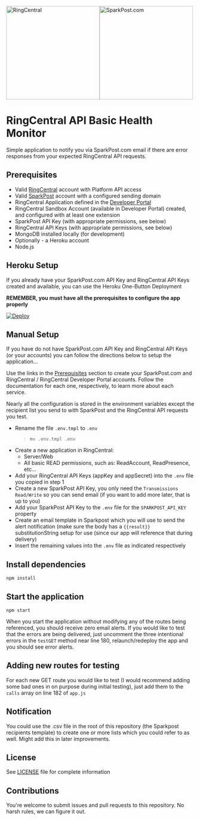 <img src="https://github-jobs.s3.amazonaws.com/b6496492-a905-11e5-90a0-ccc5e0424421.jpg" alt="RingCentral" width="250px" height="auto" /><img src="https://www.sparkpost.com/sites/all/themes/sparkpost/assets/images/sparkpost-logo.png" alt="SparkPost.com" width="250px" height="auto" />

# RingCentral API Basic Health Monitor

Simple application to notify you via SparkPost.com email if there are error responses from your expected RingCentral API requests.

## Prerequisites

* Valid [RingCentral](https://ringcentral.com) account with Platform API access
* Valid [SparkPost](https://sparkpost.com) account with a configured sending domain
* RingCentral Application defined in the [Developer Portal](https://developer.ringcentral.com)
* RingCentral Sandbox Account (available in Developer Portal) created, and configured with at least one extension
* SparkPost API Key (with appropriate permissions, see below)
* RingCentral API Keys (with appropriate permissions, see below)
* MongoDB installed locally (for development)
* Optionally - a Heroku account
* Node.js

## Heroku Setup

If you already have your SparkPost.com API Key and RingCentral API Keys created and available, you can use the Heroku One-Button Deployment

**REMEMBER, you must have all the prerequisites to configure the app properly**

[![Deploy](https://www.herokucdn.com/deploy/button.svg)](https://heroku.com/deploy)

## Manual Setup

If you have do not have SparkPost.com API Key and RingCentral API Keys (or your accounts) you can follow the directions below to setup the application...

Use the links in the [Prerequisites](Prerequisites) section to create your SparkPost.com and RingCentral / RingCentral Developer Portal accounts. Follow the documentation for each one, respectively, to learn more about each service.

Nearly all the configuration is stored in the environment variables except the recipient list you send to with SparkPost and the RingCentral API requests you test.

* Rename the file `.env.tmpl` to `.env`
    > `mv .env.tmpl .env`
* Create a new application in RingCentral:
    * Server/Web
    * All basic READ permissions, such as: ReadAccount, ReadPresence, etc...
* Add your RingCentral API Keys (appKey and appSecret) into the `.env` file you copied in step 1
* Create a new SparkPost API Key, you only need the `Transmissions Read/Write` so you can send email (if you want to add more later, that is up to you)
* Add your SparkPost API Key to the `.env` file for the `SPARKPOST_API_KEY` property
* Create an email template in Sparkpost which you will use to send the alert notification (make sure the body has a `{{result}}` substitutionString setup for use (since our app will reference that during delivery)
* Insert the remaining values into the `.env` file as indicated respectively

## Install dependencies

`npm install`

## Start the application

`npm start`

When you start the application without modifying any of the routes being referenced, you should receive zero email alerts. If you would like to test that the errors are being delivered, just uncomment the three intentional errors in the `testGET` method near line 180, relaunch/redeploy the app and you should see error alerts.

## Adding new routes for testing

For each new GET route you would like to test (I would recommend adding some bad ones in on purpose during initial testing), just add them to the `calls` array on line 182 of `app.js`

## Notification

You could use the .csv file in the root of this repository (the Sparkpost recipients template) to create one or more lists which you could refer to as well. Might add this in later improvements.

## License

See [LICENSE](/LICENSE) file for complete information

## Contributions

You're welcome to submit issues and pull requests to this repository. No harsh rules, we can figure it out.
